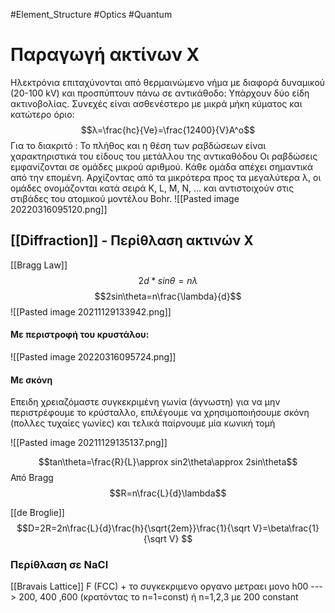  #Element_Structure  #Optics #Quantum 
# Παραγωγή ακτίνων Χ
Ηλεκτρόνια επιταχύνονται από θερμαινώμενο νήμα με διαφορά δυναμικού (20-100 kV) και προσπύπτουν πάνω σε αντικάθοδο:
Υπάρχουν δύο είδη ακτινοβολίας. Συνεχές είναι ασθενέστερο με μικρά μήκη κύματος και κατώτερο όριο:
$$λ=\frac{hc}{Ve}=\frac{12400}{V}A^o$$
Για το διακριτό : Το πλήθος και η θέση των ραβδώσεων είναι χαρακτηριστικά του είδους του μετάλλου της αντικαθόδου
Οι ραβδώσεις εμφανίζονται σε ομάδες μικρού αριθμού. Κάθε ομάδα απέχει σημαντικά από την επομένη.
Αρχίζοντας από τα μικρότερα προς τα μεγαλύτερα λ, οι ομάδες ονομάζονται κατά σειρά K, L, M, N, ... και αντιστοιχούν στις στιβάδες του ατομικού μοντέλου Bohr.
![[Pasted image 20220316095120.png]]



## [[Diffraction]] - Περίθλαση ακτινών Χ

 [[Bragg Law]]
 $$2d*sin\theta=n\lambda$$
 $$2sin\theta=n\frac{\lambda}{d}$$
  ![[Pasted image 20211129133942.png]]

#### Με περιστροφή του κρυστάλου:
![[Pasted image 20220316095724.png]]

#### Με σκόνη
 Επειδη χρειαζόμαστε συγκεκριμένη γωνία (άγνωστη) για να μην περιστρέφουμε το κρύσταλλο, επιλέγουμε να χρησιμοποιήσουμε σκόνη (πολλες τυχαίες γωνίες) και τελικά παίρνουμε μία κωνική τομή

![[Pasted image 20211129135137.png]]

$$tan\theta=\frac{R}{L}\approx sin2\theta\approx 2sin\theta$$
Από Bragg
$$R=n\frac{L}{d}\lambda$$

[[de Broglie]]
$$D=2R=2n\frac{L}{d}\frac{h}{\sqrt{2em}}\frac{1}{\sqrt V}=\beta\frac{1}{\sqrt V} $$

### Περίθλαση σε NaCl
[[Bravais Lattice]] F (FCC) + το συγκεκριμενο οργανο μετραει μονο h00
---> 200, 400 ,600 (κρατόντας το n=1=const) 
	ή n=1,2,3 με 200 constant


